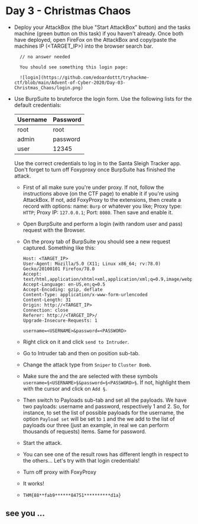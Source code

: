 # Day 3 - Christmas Chaos

- Deploy your AttackBox (the blue "Start AttackBox" button) and the tasks machine (green button on this task) if you haven't already. Once both have deployed, open FireFox on the AttackBox and copy/paste the machines IP (<TARGET_IP>) into the browser search bar.

		// no answer needed

		You should see something this login page:

		![login](https://github.com/edoardottt/tryhackme-ctf/blob/main/Advent-of-Cyber-2020/Day-03-Christmas_Chaos/login.png)

- Use BurpSuite to bruteforce the login form.  Use the following lists for the default credentials:

	| Username | Password |
	|---|---|
	| root | root |
	| admin | password |
	| user | 12345 |

	Use the correct credentials to log in to the Santa Sleigh Tracker app. Don't forget to turn off Foxyproxy once BurpSuite has finished the attack.

	- First of all make sure you're under proxy. If not, follow the instructions above (on the CTF page) to enable it if you're using AttackBox. If not, add FoxyProxy to the extensions, then create a record with options: name: `Burp` or whatever you like; Proxy type: `HTTP`; Proxy IP: `127.0.0.1`; Port: `8080`. Then save and enable it.

	- Open BurpSuite and perform a login (with random user and pass) request with the Browser.

	- On the proxy tab of BurpSuite you should see a new request captured. Something like this:
		
		```POST /login HTTP/1.1
		Host: <TARGET_IP>
		User-Agent: Mozilla/5.0 (X11; Linux x86_64; rv:78.0) Gecko/20100101 Firefox/78.0
		Accept: text/html,application/xhtml+xml,application/xml;q=0.9,image/webp,*/*;q=0.8
		Accept-Language: en-US,en;q=0.5
		Accept-Encoding: gzip, deflate
		Content-Type: application/x-www-form-urlencoded
		Content-Length: 31
		Origin: http://<TARGET_IP>
		Connection: close
		Referer: http://<TARGET_IP>/
		Upgrade-Insecure-Requests: 1

		username=<USERNAME>&password=<PASSWORD>
		```

	- Right click on it and click `send to Intruder`.

	-  Go to Intruder tab and then on position sub-tab.

	- Change the attack type from `Sniper` to `Cluster Bomb`.
	
	- Make sure the <USERNAME> and the <PASSWORD> are selected with these symbols `username=§<USERNAME>§&password=§<PASSWORD>§`. If not, highlight them with the cursor and click on `Add §`.
	
	- Then switch to Payloads sub-tab and set all the payloads. We have two payloads: username and password, respectively 1 and 2. So, for instance, to set the list of possible payloads for the username, the option `Payload set` will be set to `1` and the we add to the list of payloads our three (just an example, in real we can perform thousands of requests) items. Same for password.

	- Start the attack.

	- You can see one of the result rows has different length in respect to the others... Let's try with that login credentials!

	- Turn off proxy with FoxyProxy
	
	- It works!

	- `THM{88**fab9******84751**********d1a}`

## see you ...
